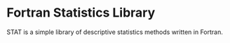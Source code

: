 # Fortran Statistics Library

STAT is a simple library of descriptive statistics methods written in Fortran.
